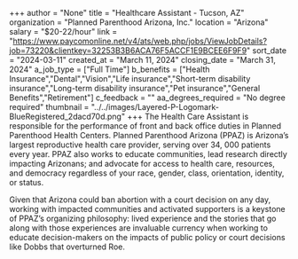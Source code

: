 +++
author = "None"
title = "Healthcare Assistant - Tucson, AZ"
organization = "Planned Parenthood Arizona, Inc."
location = "Arizona"
salary = "$20-22/hour"
link = "https://www.paycomonline.net/v4/ats/web.php/jobs/ViewJobDetails?job=73220&clientkey=32253B3B6ACA76F5ACCF1E9BCEE6F9F9"
sort_date = "2024-03-11"
created_at = "March 11, 2024"
closing_date = "March 31, 2024"
a_job_type = ["Full Time"]
b_benefits = ["Health Insurance","Dental","Vision","Life insurance","Short-term disability insurance","Long-term disability insurance","Pet insurance","General Benefits","Retirement"]
c_feedback = ""
aa_degrees_required = "No degree required"
thumbnail = "../../images/Layered-P-Logomark-BlueRegistered_2dacd70d.png"
+++
The Health Care Assistant is responsible for the performance of front and back office duties in Planned Parenthood Health Centers. Planned Parenthood Arizona (PPAZ) is Arizona’s largest reproductive health care provider, serving over 34, 000 patients every year. PPAZ also works to educate communities, lead research directly impacting Arizonans; and advocate for access to health care, resources, and democracy regardless of your race, gender, class, orientation, identity, or status.

Given that Arizona could ban abortion with a court decision on any day, working with impacted communities and activated supporters is a keystone of PPAZ’s organizing philosophy: lived experience and the stories that go along with those experiences are invaluable currency when working to educate decision-makers on the impacts of public policy or court decisions like Dobbs that overturned Roe.

